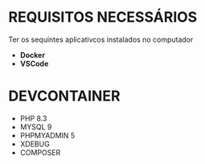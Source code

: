 # REQUISITOS NECESSÁRIOS

Ter os sequintes aplicativcos instalados no computador

- **Docker** 
- **VSCode** 

# DEVCONTAINER

- PHP 8.3
- MYSQL 9
- PHPMYADMIN 5
- XDEBUG
- COMPOSER
